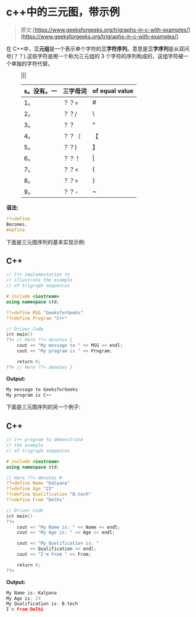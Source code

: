 # c++中的三元图，带示例

> 原文:[https://www.geeksforgeeks.org/trigraphs-in-c-with-examples/](https://www.geeksforgeeks.org/trigraphs-in-c-with-examples/)

在 C++中，**三元组**是一个表示单个字符的**三字符序列**。意思是**三字序列**是从双问号(？？).这些字符是用一个称为三元组的 3 个字符的序列构成的，这组字符被一个单独的字符代替。

<figure class="table">|||

| s。没有。一 | 三字母词 | of equal value |
| --- | --- | --- |
| 1。 | ？？= | # |
| 2。 | ？？/ | \ |
| 3。 | ？？ | ^ |
| 4。 | ？？（ | 【 |
| 5。 | ？？) | 】 |
| 6。 | ？？！ | &#124; |
| 7。 | ？？< | { |
| 8。 | ？？> | } |
| 9。 | ？？- | ~ |

</figure>

**语法:**

```cpp
??=define
Becomes,
#define

```

下面是三元图序列的基本实现示例:

## C++

```cpp
// C++ implementation to 
// illustrate the example 
// of trigraph sequences

# include <iostream>
using namespace std;

??=define MSG "GeeksforGeeks"
??=define Program "C++"

// Driver Code
int main()
??< // Here ??< denotes {
    cout << "My message to " << MSG << endl;
    cout << "My program is " << Program;

    return 0;
??> // Here ??> denotes }
```

**Output:**

```cpp
My message to GeeksforGeeks
My program is C++

```

下面是三元图序列的另一个例子:

## C++

```cpp
// C++ program to demonstrate 
// the example 
// of trigraph sequences

# include <iostream>
using namespace std;

// Here ??= denotes #
??=define Name "Kalpana"
??=define Age "23"
??=define Qualification "B.tech"
??=define From "Delhi"

// Driver Code
int main()
??<
    cout << "My Name is: " << Name << endl;
    cout << "My Age is: " << Age << endl;

    cout << "My Qualification is: "
         << Qualification << endl;
    cout << "I'm From " << From;

    return 0;
??>
```

**Output:**

```cpp
My Name is: Kalpana
My Age is: 23
My Qualification is: B.tech
I'm From Delhi

```